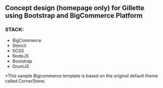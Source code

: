 ## Concept design (homepage only) for Gillette using Bootstrap and BigCommerce Platform

### STACK:
- BigCommerce
- Stencil
- SCSS
- NodeJS
- Bootstrap
- GruntJS


*This sample Bigcommerce template is based on the original default theme called CornerStone.
